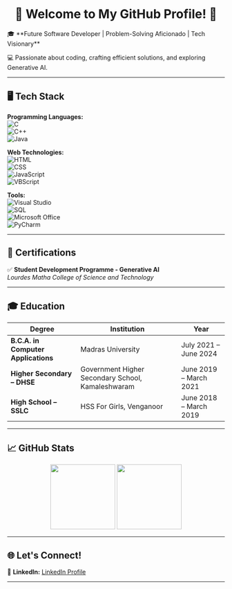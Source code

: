 <h1 align="center">🌟 Welcome to My GitHub Profile! 🌟</h1>
🎓 **Future Software Developer | Problem-Solving Aficionado | Tech Visionary**

💻 Passionate about coding, crafting efficient solutions, and exploring Generative AI.  

---

## 🖥️ **Tech Stack**  

**Programming Languages:**  
![C](https://img.shields.io/badge/-C-00599C?style=flat-square&logo=c&logoColor=white)  
![C++](https://img.shields.io/badge/-C++-00599C?style=flat-square&logo=cplusplus&logoColor=white)  
![Java](https://img.shields.io/badge/-Java-007396?style=flat-square&logo=java&logoColor=white)  

**Web Technologies:**  
![HTML](https://img.shields.io/badge/-HTML5-E34F26?style=flat-square&logo=html5&logoColor=white)  
![CSS](https://img.shields.io/badge/-CSS3-1572B6?style=flat-square&logo=css3)  
![JavaScript](https://img.shields.io/badge/-JavaScript-F7DF1E?style=flat-square&logo=javascript&logoColor=black)  
![VBScript](https://img.shields.io/badge/-VBScript-5C2D91?style=flat-square&logoColor=white)  

**Tools:**  
![Visual Studio](https://img.shields.io/badge/-Visual%20Studio-5C2D91?style=flat-square&logo=visualstudio&logoColor=white)  
![SQL](https://img.shields.io/badge/-SQL-CC2927?style=flat-square&logo=microsoftsqlserver&logoColor=white)  
![Microsoft Office](https://img.shields.io/badge/-Microsoft%20Office-D83B01?style=flat-square&logo=microsoftoffice&logoColor=white)  
![PyCharm](https://img.shields.io/badge/-PyCharm-000000?style=flat-square&logo=pycharm)  

---

## 📜 **Certifications**  
✅ **Student Development Programme - Generative AI**  
*Lourdes Matha College of Science and Technology*  

---

## 🎓 **Education**  

| **Degree**                  | **Institution**                                        | **Year**               |  
|-----------------------------|-------------------------------------------------------|-----------------------|  
| **B.C.A. in Computer Applications** | Madras University                                   | July 2021 – June 2024 |  
| **Higher Secondary – DHSE**       | Government Higher Secondary School, Kamaleshwaram | June 2019 – March 2021 |  
| **High School – SSLC**            | HSS For Girls, Venganoor                           | June 2018 – March 2019 |  

---

## 📈 **GitHub Stats**  

<div align="center">  
  <img height="150em" src="https://github-readme-stats.vercel.app/api?username=anjali-vs&show_icons=true&theme=tokyonight&hide_border=true" />  
  <img height="150em" src="https://github-readme-stats.vercel.app/api/top-langs/?username=anjali-vs&layout=compact&theme=tokyonight&hide_border=true" />  
</div>  

---

## 🌐 **Let's Connect!**   
💼 **LinkedIn:** [LinkedIn Profile](https://www.linkedin.com/in/anjali-v-s-888902344/)   

---
